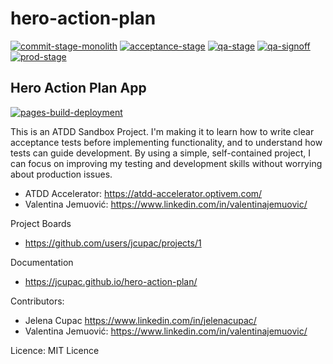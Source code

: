 # hero-action-plan

[![commit-stage-monolith](https://github.com/jcupac/hero-action-plan/actions/workflows/commit-stage-monolith.yml/badge.svg)](https://github.com/jcupac/hero-action-plan/actions/workflows/commit-stage-monolith.yml)
[![acceptance-stage](https://github.com/jcupac/hero-action-plan/actions/workflows/acceptance-stage.yml/badge.svg)](https://github.com/jcupac/hero-action-plan/actions/workflows/acceptance-stage.yml)
[![qa-stage](https://github.com/jcupac/hero-action-plan/actions/workflows/qa-stage.yml/badge.svg)](https://github.com/jcupac/hero-action-plan/actions/workflows/qa-stage.yml)
[![qa-signoff](https://github.com/jcupac/hero-action-plan/actions/workflows/qa-signoff.yml/badge.svg)](https://github.com/jcupac/hero-action-plan/actions/workflows/qa-signoff.yml)
[![prod-stage](https://github.com/jcupac/hero-action-plan/actions/workflows/prod-stage.yml/badge.svg)](https://github.com/jcupac/hero-action-plan/actions/workflows/prod-stage.yml)

## Hero Action Plan App

[![pages-build-deployment](https://github.com/jcupac/hero-action-plan/actions/workflows/pages/pages-build-deployment/badge.svg)](https://github.com/jcupac/hero-action-plan/actions/workflows/pages/pages-build-deployment)

This is an ATDD Sandbox Project. I'm making it to learn how to write clear acceptance tests before implementing functionality, and to understand how tests can guide development. By using a simple, self-contained project, I can focus on improving my testing and development skills without worrying about production issues.

- ATDD Accelerator: https://atdd-accelerator.optivem.com/
- Valentina Jemuović: https://www.linkedin.com/in/valentinajemuovic/

Project Boards
- https://github.com/users/jcupac/projects/1

Documentation
- https://jcupac.github.io/hero-action-plan/

Contributors:
- Jelena Cupac https://www.linkedin.com/in/jelenacupac/
- Valentina Jemuović: https://www.linkedin.com/in/valentinajemuovic/

Licence: MIT Licence
